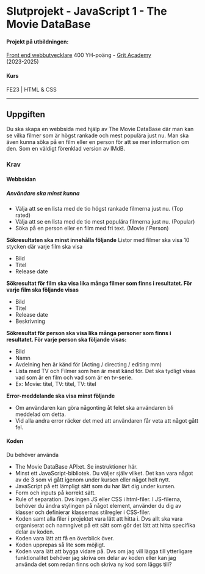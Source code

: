 # Slutprojekt - JavaScript 1 - The Movie DataBase

#### Projekt på utbildningen:
[Front end webbutvecklare](https://gritacademy.se/front-end-webbutvecklare/) 400 YH-poäng - [Grit Academy](https://gritacademy.se/)  
(2023-2025)

#### Kurs
FE23 | HTML & CSS

---

## Uppgiften

Du ska skapa en webbsida med hjälp av The Movie DataBase där man kan se vilka filmer som är högst rankade och mest populära just nu. Man ska även kunna söka på en film eller en person för att se mer information om den. Som en väldigt förenklad version av IMdB. 

### Krav
#### Webbsidan

##### Användare ska minst kunna
* Välja att se en lista med de tio högst rankade filmerna just nu. (Top rated)
* Välja att se en lista med de tio mest populära filmerna just nu. (Popular)
* Söka på en person eller en film med fri text. (Movie / Person)

**Sökresultaten ska minst innehålla följande**
Listor med filmer ska visa 10 stycken där varje film ska visa
- Bild
- Titel
- Release date

**Sökresultat för film ska visa lika många filmer som finns i resultatet. För varje film ska följande visas**
* Bild
* Titel
* Release date
* Beskrivning

**Sökresultat för person ska visa lika många personer som finns i resultatet. För varje person ska följande visas:**
- Bild
- Namn
- Avdelning hen är känd för (Acting / directing / editing mm)
- Lista med TV och Filmer som hen är mest känd för. Det ska tydligt visas vad som är en film och vad som är en tv-serie.
- Ex: Movie: titel, TV: titel, TV: titel

**Error-meddelande ska visa minst följande**
* Om användaren kan göra någonting åt felet ska användaren bli meddelad om detta. 
* Vid alla andra error räcker det med att användaren får veta att något gått fel.

#### Koden
Du behöver använda
* The Movie DataBase API:et. Se instruktioner här.
* Minst ett JavaScript-bibliotek. Du väljer själv vilket. Det kan vara något av de 3 som vi gått igenom under kursen eller något helt nytt.
* JavaScript på ett lämpligt sätt som du har lärt dig under kursen.
* Form och inputs på korrekt sätt.
* Rule of separation. Dvs ingen JS eller CSS i html-filer. I JS-filerna, behöver du ändra stylingen på något element, använder du dig av klasser och definierar klassernas stilregler i CSS-filer.
* Koden samt alla filer i projektet vara lätt att hitta i. Dvs allt ska vara organiserat och namngivet på ett sätt som gör det lätt att hitta specifika delar av koden.
* Koden vara lätt att få en överblick över.
* Koden upprepas så lite som möjligt.
* Koden vara lätt att bygga vidare på. Dvs om jag vill lägga till ytterligare funktionalitet behöver jag skriva om delar av koden eller kan jag använda det som redan finns och skriva ny kod som läggs till?




